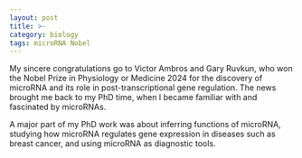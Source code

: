 ```yaml
---
layout: post
title: >-
category: biology
tags: microRNA Nobel
---
```


My sincere congratulations go to Victor Ambros and Gary Ruvkun, who won the Nobel Prize in Physiology or Medicine 2024 for the discovery of microRNA and its role in post-transcriptional gene regulation. The news brought me back to my PhD time, when I became familiar with and fascinated by microRNAs.

A major part of my PhD work was about inferring functions of microRNA, studying how microRNA regulates gene expression in diseases such as breast cancer, and using microRNA as diagnostic tools.

